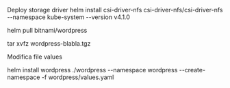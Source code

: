 Deploy storage driver
helm install csi-driver-nfs csi-driver-nfs/csi-driver-nfs --namespace kube-system --version v4.1.0

helm pull bitnami/wordpress

tar xvfz wordpress-blabla.tgz

Modifica file values

helm install wordpress ./wordpress --namespace wordpress --create-namespace -f wordpress/values.yaml
